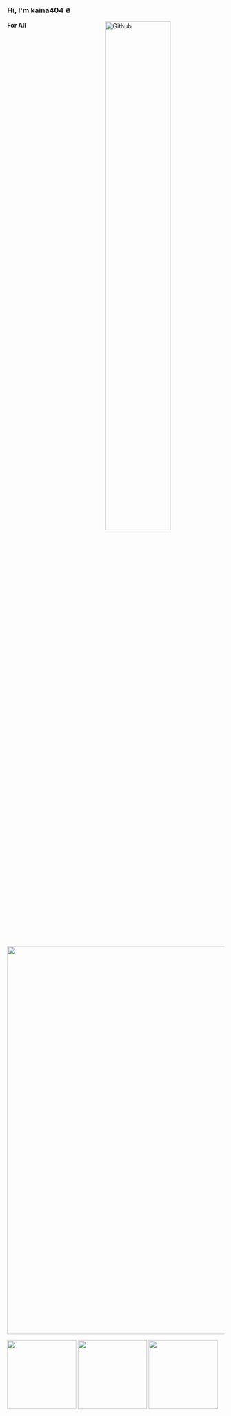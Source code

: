 ### Hi, I'm kaina404 🔥

<!-- Any image aligned to the right. Beware the width -->
<img width="55%" align="right" alt="Github" src="https://github.com/kaina404/TimePro/blob/master/assets/images/login_logo.png?raw=true" />

<!--
** kaina404/kaina404** is a ✨ _special_ ✨ repository because its `README.md` (this file) appears on your GitHub profile.

Here are some ideas to get you started:

- 🔭 I’m currently working on ...
- 🌱 I’m currently learning ...
- 👯 I’m looking to collaborate on ...
- 🤔 I’m looking for help with ...
- 💬 Ask me about ...
- 📫 How to reach me: ...
- 😄 Pronouns: ...
- ⚡ Fun fact: ...
-->


**For All**

<!-- Your github readme stats
You can use this api: https://github.com/kaina404/github-readme-stats
-->
  
<img width = "900" src="http://github-profile-summary-cards.vercel.app/api/cards/profile-details?username=kaina404&theme=dracula" />

<p>
  <img height="160" src="http://github-profile-summary-cards.vercel.app/api/cards/stats?username=kaina404&theme=dracula"/>
  
  <img height="160" src="http://github-profile-summary-cards.vercel.app/api/cards/repos-per-language?username=kaina404&theme=dracula"/>

  <img height="160" src="https://github-profile-summary-cards.vercel.app/api/cards/productive-time?username=kaina404&theme=dracula&utcOffset=8"/>
</p>

